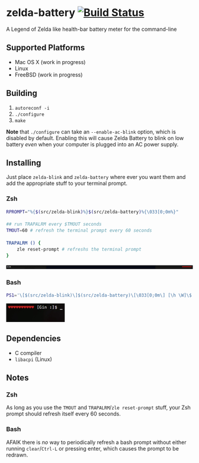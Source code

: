 zelda-battery [![Build Status](https://travis-ci.org/dopm/zelda-battery.svg?branch=master)](https://travis-ci.org/dopm/zelda-battery)
=============

A Legend of Zelda like health-bar battery meter for the command-line

## Supported Platforms

* Mac OS X (work in progress)
* Linux
* FreeBSD (work in progress)


## Building
1. `autoreconf -i`
2. `./configure`
3. `make`

__Note__ that `./configure` can take an `--enable-ac-blink` option, which is disabled by default.  Enabling this will cause Zelda Battery to blink on low battery _even_ when your computer is plugged into an AC power supply.

## Installing
Just place `zelda-blink` and `zelda-battery` where ever you want them and add the appropriate stuff to your terminal prompt.

### Zsh
```bash
RPROMPT="%{$(src/zelda-blink)%}$(src/zelda-battery)%{\033[0;0m%}"

## run TRAPALRM every $TMOUT seconds
TMOUT=60 # refresh the terminal prompt every 60 seconds

TRAPALRM () {
    zle reset-prompt # refreshs the terminal prompt
}
```
![example showing zelda-battery in a Zsh prompt](/example/zsh.jpg)


### Bash
```bash
PS1='\[$(src/zelda-blink)\]$(src/zelda-battery)\[\033[0;0m\] [\h \W]\$ '
```
![example showing zelda-battery in a Bash prompt](/example/bash.jpg)

## Dependencies
* C compiler
* `libacpi` (Linux)

## Notes

### Zsh
As long as you use the `TMOUT` and `TRAPALRM`/`zle reset-prompt` stuff, your Zsh prompt should refresh itself every 60 seconds.

### Bash
AFAIK there is _no_ way to periodically refresh a bash prompt without either running `clear`/`Ctrl-L` or pressing enter, which causes the prompt to be redrawn.
